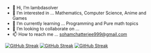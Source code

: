 - 👋 Hi, I’m lambdasolver
- 👀 I’m interested in ... Mathematics, Computer Science, Anime and Games
- 🌱 I’m currently learning ... Programming and Pure math topics
- 💞️ I’m looking to collaborate on ...
- 📫 How to reach me ... sohamchatterjee999@gmail.com

[![GitHub Streak](https://github-readme-streak-stats.herokuapp.com?user=lambdasolver&theme=tokyonight&hide_border=true)](https://git.io/streak-stats)
[![GitHub Streak](https://github-readme-stats.vercel.app/api?username=lambdasolver&show_icons=true&theme=tokyonight&hide_border=true)](https://git.io/streak-stats)
[![GitHub Streak](https://github-readme-stats.vercel.app/api/top-langs/?username=lambdasolver&theme=tokyonight&hide_border=false&include_all_commits=false&count_private=false&layout=compact&hide_border=true)](https://git.io/streak-stats)


<!---
sohamyagami/sohamyagami is a ✨ special ✨ repository because its `README.md` (this file) appears on your GitHub profile.
You can click the Preview link to take a look at your changes.
--->
